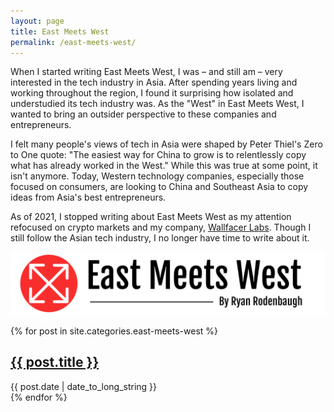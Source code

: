 ```yaml
---
layout: page
title: East Meets West
permalink: /east-meets-west/
---
```


When I started writing East Meets West, I was – and still am – very interested in the tech industry in Asia. After spending years living and working throughout the region, I found it surprising how isolated and understudied its tech industry was. As the "West" in East Meets West, I wanted to bring an outsider perspective to these companies and entrepreneurs.

I felt many people's views of tech in Asia were shaped by Peter Thiel's Zero to One quote: "The easiest way for China to grow is to relentlessly copy what has already worked in the West." While this was true at some point, it isn't anymore. Today, Western technology companies, especially those focused on consumers, are looking to China and Southeast Asia to copy ideas from Asia's best entrepreneurs.

As of 2021, I stopped writing about East Meets West as my attention refocused on crypto markets and my company, [Wallfacer Labs](/about). Though I still follow the Asian tech industry, I no longer have time to write about it.



![East Meets West Banner](/assets/emwlong.png)

{% for post in site.categories.east-meets-west %}
  <article>
    <h2>
      <a href="{{ post.url }}">{{ post.title }}</a>
    </h2>
    <time datetime="{{ post.date | date: "%Y-%m-%d" }}">{{ post.date | date_to_long_string }}</time>
  </article>
{% endfor %} 